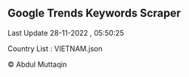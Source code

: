 

## Google Trends Keywords Scraper 
 
Last Update 28-11-2022 , 05:50:25

Country List :
VIETNAM.json



© Abdul Muttaqin 
